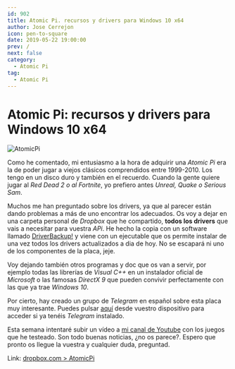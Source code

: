 ```yaml
---
id: 902
title: Atomic Pi. recursos y drivers para Windows 10 x64
author: Jose Cerrejon
icon: pen-to-square
date: 2019-05-22 19:00:00
prev: /
next: false
category:
  - Atomic Pi
tag:
  - Atomic Pi
---
```


# Atomic Pi: recursos y drivers para Windows 10 x64

![AtomicPi](/images/2019/05/atomic_pi.jpg)

Como he comentado, mi entusiasmo a la hora de adquirir una *Atomic Pi* era la de poder jugar a viejos clásicos comprendidos entre 1999-2010. Los tengo en un disco duro y también en el recuerdo. Cuando la gente quiere jugar al *Red Dead 2 o al Fortnite*, yo prefiero antes *Unreal, Quake o Serious Sam*.

Muchos me han preguntado sobre los drivers, ya que al parecer están dando problemas a más de uno encontrar los adecuados. Os voy a dejar en una carpeta personal de *Dropbox* que he compartido, **todos los drivers** que vais a necesitar para vuestra *APi*. He hecho la copia con un software llamado [DriverBackup!](https://sourceforge.net/projects/drvback/) y viene con un ejecutable que os permite instalar de una vez todos los drivers actualizados a dia de hoy. No se escapará ni uno de los componentes de la placa, jeje.

Voy dejando también otros programas y doc que os van a servir, por ejemplo todas las librerías de *Visual C++* en un instalador oficial de *Microsoft* o las famosas *DirectX 9* que pueden convivir perfectamente con las que ya trae *Windows 10*.

Por cierto, hay creado un grupo de *Telegram* en español sobre esta placa muy interesante. Puedes pulsar [aquí](tg://resolve?domain=AtomicPi_Spain) desde vuestro dispositivo para acceder si ya tenéis *Telegram* instalado.

Esta semana intentaré subir un vídeo a [mi canal de Youtube](https://www.youtube.com/playlist?list=PLXhElW3ALmWjH_uRqVR-KRFn2WEprno4G) con los juegos que he testeado. Son todo buenas noticias, ¿no os parece?. Espero que pronto os llegue la vuestra y cualquier duda, preguntad.

Link: [dropbox.com > AtomicPi](https://www.dropbox.com/sh/kxquicutpue9ps7/AAAS3JHyYqTeWmaBEczO5EMna?dl=0)